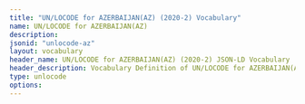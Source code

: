 ```yaml
---
title: "UN/LOCODE for AZERBAIJAN(AZ) (2020-2) Vocabulary"
name: UN/LOCODE for AZERBAIJAN(AZ) 
description: 
jsonid: "unlocode-az"
layout: vocabulary
header_name: UN/LOCODE for AZERBAIJAN(AZ) (2020-2) JSON-LD Vocabulary
header_description: Vocabulary Definition of UN/LOCODE for AZERBAIJAN(AZ) (2020-2) semantics in HTML format. JSON-LD format is available at [unlocode-az.jsonld](/vocabulary/unlocode-az.jsonld)
type: unlocode
options:
---
```

